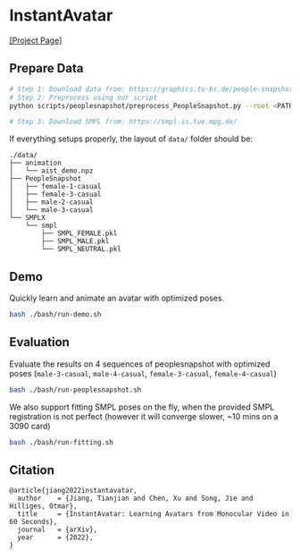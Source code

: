 # InstantAvatar
[[Project Page]](https://tijiang13.github.io/InstantAvatar/)

## Prepare Data
```bash
# Step 1: Download data from: https://graphics.tu-bs.de/people-snapshot
# Step 2: Preprocess using our script
python scripts/peoplesnapshot/preprocess_PeopleSnapshot.py --root <PATH_TO_PEOPLESNAPSHOT> --subject male-3-casual

# Step 3: Download SMPL from: https://smpl.is.tue.mpg.de/
```

If everything setups properly, the layout of `data/` folder should be:
```
./data/
├── animation
│   └── aist_demo.npz
├── PeopleSnapshot
│   ├── female-1-casual
│   ├── female-3-casual
│   ├── male-2-casual
│   └── male-3-casual
└── SMPLX
    └── smpl
        ├── SMPL_FEMALE.pkl
        ├── SMPL_MALE.pkl
        └── SMPL_NEUTRAL.pkl
```

## Demo 
Quickly learn and animate an avatar with optimized poses. 

```bash
bash ./bash/run-demo.sh
```

## Evaluation
Evaluate the results on 4 sequences of peoplesnapshot with optimized poses (`male-3-casual`, `male-4-casual`, `female-3-casual`, `female-4-casual`)

```bash
bash ./bash/run-peoplesnapshot.sh
```

We also support fitting SMPL poses on the fly, when the provided SMPL registration is not perfect (however it will converge slower, ~10 mins on a 3090 card)
```bash
bash ./bash/run-fitting.sh
```

## Citation
```
@article{jiang2022instantavatar,
  author    = {Jiang, Tianjian and Chen, Xu and Song, Jie and Hilliges, Otmar},
  title     = {InstantAvatar: Learning Avatars from Monocular Video in 60 Seconds},
  journal   = {arXiv},
  year      = {2022},
}
```
